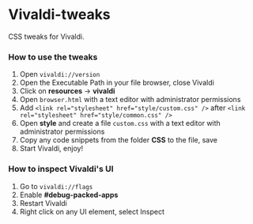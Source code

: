 # Vivaldi-tweaks

CSS tweaks for Vivaldi.

### How to use the tweaks

1. Open `vivaldi://version`
2. Open the Executable Path in your file browser, close Vivaldi
3. Click on **resources** -> **vivaldi**
4. Open `browser.html` with a text editor with administrator permissions
5. Add `<link rel="stylesheet" href="style/custom.css" />` after `<link rel="stylesheet" href="style/common.css" />`
6. Open **style** and create a file `custom.css` with a text editor with administrator permissions
7. Copy any code snippets from the folder **CSS** to the file, save
8. Start Vivaldi, enjoy!


### How to inspect Vivaldi's UI

1. Go to `vivaldi://flags`
2. Enable **#debug-packed-apps**
3. Restart Vivaldi
4. Right click on any UI element, select Inspect
